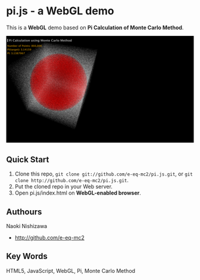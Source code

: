 pi.js - a WebGL demo
========
This is a **WebGL** demo based on **Pi Calculation of Monte Carlo Method**.

![](img/thumbnail.png?raw=true)

Quick Start
--------
1. Clone this repo, `git clone git://github.com/e-eq-mc2/pi.js.git`, or `git clone http://github.com/e-eq-mc2/pi.js.git`.
2. Put the cloned repo in your Web server.
3. Open pi.js/index.html on **WebGL-enabled browser**.

Authours
--------
Naoki Nishizawa
* <http://github.com/e-eq-mc2>

Key Words
--------
HTML5, JavaScript, WebGL, Pi, Monte Carlo Method
